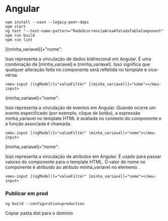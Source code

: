 # Angular

` npm install --save --legacy-peer-deps  `<br>
` npm start  `<br>
` ng test "--test-name-pattern=^RedeOcorrenciaAreaAfetadaTableComponent"  `<br>
` npm run build  `<br>
` npm run lint  `<br>

[(minha_variavel)]="nome":

Isso representa a vinculação de dados bidirecional em Angular. É uma combinação de [minha_variavel] e (minha_variavel). Isso significa que qualquer alteração feita no componente será refletida no template e vice-versa.
```
<meu-input [(ngModel)]="valueFilter" [(minha_variavel)]="nome"></meu-input>
```

(minha_variavel)="nome":

Isso representa a vinculação de eventos em Angular. Quando ocorre um evento especificado (por exemplo, clique de botão), a expressão minha_variavel no template HTML é avaliada no contexto do componente e a função associada é chamada.
```
<meu-input [(ngModel)]="valueFilter" (minha_variavel)="nome"></meu-input>
```
[minha_variavel]="nome":

Isso representa a vinculação de atributos em Angular. É usado para passar valores do componente para o template HTML. O valor de nome no componente é atribuído ao atributo minha_variavel no elemento <meu-input>.
```
<meu-input [(ngModel)]="valueFilter" [minha_variavel]="nome"></meu-input>
```
### Publicar em prod
```
ng build --configuration=production
```
Copiar pasta dist para o dominio
